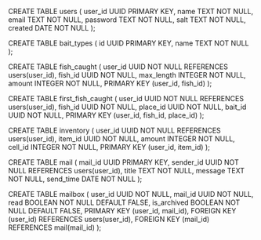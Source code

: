 CREATE TABLE users (
    user_id UUID PRIMARY KEY,
    name TEXT NOT NULL,
    email TEXT NOT NULL,
    password TEXT NOT NULL,
    salt TEXT NOT NULL,
    created DATE NOT NULL
);

CREATE TABLE bait_types (
    id UUID PRIMARY KEY,
    name TEXT NOT NULL
);

CREATE TABLE fish_caught (
    user_id UUID NOT NULL REFERENCES users(user_id),
    fish_id UUID NOT NULL,
    max_length INTEGER NOT NULL,
    amount INTEGER NOT NULL,
    PRIMARY KEY (user_id, fish_id)
);

CREATE TABLE first_fish_caught (
    user_id UUID NOT NULL REFERENCES users(user_id),
    fish_id UUID NOT NULL,
    place_id UUID NOT NULL,
    bait_id UUID NOT NULL,
    PRIMARY KEY (user_id, fish_id, place_id)
);

CREATE TABLE inventory (
    user_id UUID NOT NULL REFERENCES users(user_id),
    item_id UUID NOT NULL,
    amount INTEGER NOT NULL,
    cell_id INTEGER NOT NULL,
    PRIMARY KEY (user_id, item_id)
);

CREATE TABLE mail (
    mail_id UUID PRIMARY KEY,
    sender_id UUID NOT NULL REFERENCES users(user_id),
    title TEXT NOT NULL,
    message TEXT NOT NULL,
    send_time DATE NOT NULL
);

CREATE TABLE mailbox (
    user_id UUID NOT NULL,
    mail_id UUID NOT NULL,
    read BOOLEAN NOT NULL DEFAULT FALSE,
    is_archived BOOLEAN NOT NULL DEFAULT FALSE,
    PRIMARY KEY (user_id, mail_id),
    FOREIGN KEY (user_id) REFERENCES users(user_id),
    FOREIGN KEY (mail_id) REFERENCES mail(mail_id)
);

